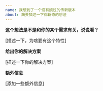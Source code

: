 ```yaml
---
name: 我想到了一个没有婉过的传新版本
about: 简要描述一下你新奇的想法
---
```


**这个想法是不是和你的某个需求有关，说说看？**

[描述一下，为啥要有这个特性]

**给出你的解决方案**

[描述一下你的解决方案]

**额外信息**

[添加一些额外信息]
